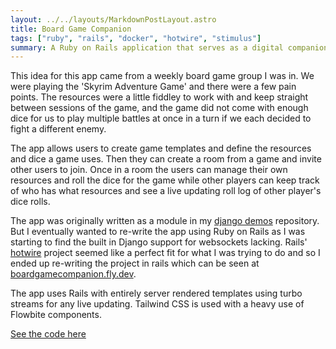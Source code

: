 ```yaml
---
layout: ../../layouts/MarkdownPostLayout.astro
title: Board Game Companion
tags: ["ruby", "rails", "docker", "hotwire", "stimulus"]
summary: A Ruby on Rails application that serves as a digital companion to any board game.
---
```


This idea for this app came from a weekly board game group I was in. We were playing the 'Skyrim Adventure Game' and there were a few pain points. The resources were a little fiddley to work with and keep straight between sessions of the game, and the game did not come with enough dice for us to play multiple battles at once in a turn if we each decided to fight a different enemy.

The app allows users to create game templates and define the resources and dice a game uses. Then they can create a room from a game and invite other users to join. Once in a room the users can manage their own resources and roll the dice for the game while other players can keep track of who has what resources and see a live updating roll log of other player's dice rolls.

The app was originally written as a module in my [django demos](https://github.com/RileyMathews/django-demos/tree/master/resource_tracker) repository. But I eventually wanted to re-write the app using Ruby on Rails as I was starting to find the built in Django support for websockets lacking. Rails' [hotwire](https://hotwired.dev/) project seemed like a perfect fit for what I was trying to do and so I ended up re-writing the project in rails which can be seen at [boardgamecompanion.fly.dev](https://boardgamecompanion.fly.dev).

The app uses Rails with entirely server rendered templates using turbo streams for any live updating. Tailwind CSS is used with a heavy use of Flowbite components.

[See the code here](https://github.com/RileyMathews/board-game-companion)
